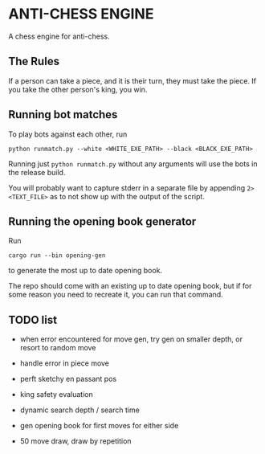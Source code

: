 # ANTI-CHESS ENGINE

A chess engine for anti-chess.  

## The Rules
If a person can take a piece, and it is their turn, they must take the piece. If you take the other person's king, you win.

## Running bot matches

To play bots against each other, run
```
python runmatch.py --white <WHITE_EXE_PATH> --black <BLACK_EXE_PATH>
```
Running just `python runmatch.py` without any arguments will use the bots in the release build.

You will probably want to capture stderr in a separate file by appending `2> <TEXT_FILE>` as to not show up with the output of the script.

## Running the opening book generator

Run 
```
cargo run --bin opening-gen
```
to generate the most up to date opening book.

The repo should come with an existing up to date opening book, but if for some reason you need to recreate it, you can run that command.


## TODO list
- when error encountered for move gen, try gen on smaller depth, or resort to random move
- handle error in piece move

- perft sketchy en passant pos

- king safety evaluation

- dynamic search depth / search time

- gen opening book for first moves for either side

- 50 move draw, draw by repetition
